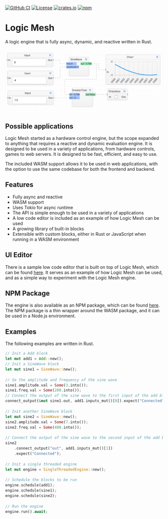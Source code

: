 [![GitHub CI](https://github.com/rracariu/logic-mesh/actions/workflows/main.yml/badge.svg)](https://github.com/rracariu/logic-mesh/actions/workflows/main.yml)
[![License](https://img.shields.io/badge/License-BSD_3--Clause-blue.svg)](https://github.com/rracariu/logic-mesh/blob/master/LICENSE)
[![crates.io](https://img.shields.io/crates/v/logic-mesh.svg)](https://crates.io/crates/logic-mesh)
[![npm](https://img.shields.io/npm/v/logic-mesh.svg)](https://www.npmjs.com/package/logic-mesh)

# Logic Mesh
A logic engine that is fully async, dynamic, and reactive written in Rust.

![Example program](./screen-shot.png)

## Possible applications
Logic Mesh started as a hardware control engine, but the scope expanded to anything that requires a reactive and dynamic evaluation engine. 
It is designed to be used in a variety of applications, from hardware controls, games to web servers. It is designed to be fast, efficient, and easy to use.

The included WASM support allows it to be used in web applications, with the option to use the same codebase for both the frontend and backend.

## Features
- Fully async and reactive
- WASM support
- Uses Tokio for async runtime
- The API is simple enough to be used in a variety of applications
- A low code editor is included as an example of how Logic Mesh can be used
- A growing library of built-in blocks
- Extensible with custom blocks, either in Rust or JavaScript when running in a WASM environment

## UI Editor
There is a sample low code editor that is built on top of Logic Mesh, which can be found [here](https://rracariu.github.io/logic-mesh/). It serves as an example of how Logic Mesh can be used, and as
a simple way to experiment with the Logic Mesh engine.

## NPM Package
The engine is also available as an NPM package, which can be found [here](https://www.npmjs.com/package/logic-mesh).
The NPM package is a thin wrapper around the WASM package, and it can be used in a Node.js environment.

## Examples

The following examples are written in Rust.

```rust
// Init a Add block
let mut add1 = Add::new();
// Init a SineWave block
let mut sine1 = SineWave::new();

// Se the amplitude and frequency of the sine wave
sine1.amplitude.val = Some(3.into());
sine1.freq.val = Some(200.into());
// Connect the output of the sine wave to the first input of the add block
connect_output(&mut sine1.out, add1.inputs_mut()[0]).expect("Connected");

// Init another SineWave block
let mut sine2 = SineWave::new();
sine2.amplitude.val = Some(7.into());
sine2.freq.val = Some(400.into());

// Connect the output of the sine wave to the second input of the add block
sine2
	.connect_output("out", add1.inputs_mut()[1])
	.expect("Connected");

// Init a single threaded engine
let mut engine = SingleThreadedEngine::new();

// Schedule the blocks to be run
engine.schedule(add1);
engine.schedule(sine1);
engine.schedule(sine2);

// Run the engine
engine.run().await;
```

